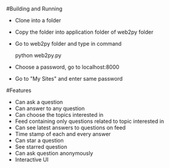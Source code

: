 #Building and Running
- Clone into a folder
- Copy the folder into application folder of web2py folder
- Go to web2py folder and type in command

	python web2py.py

- Choose a password, go to localhost:8000
- Go to "My Sites" and enter same password

#Features
- Can ask a question
- Can answer to any question
- Can choose the topics interested in
- Feed containing only questions related to topic interested in
- Can see latest answers to questions on feed
- Time stamp of each and every answer
- Can star a question
- See starred question
- Can ask question anonymously
- Interactive UI

